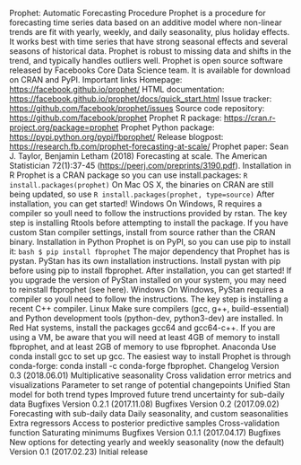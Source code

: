 Prophet: Automatic Forecasting Procedure Prophet is a procedure for forecasting time series data based on an additive model where non-linear trends are fit with yearly, weekly, and daily seasonality, plus holiday effects. It works best with time series that have strong seasonal effects and several seasons of historical data. Prophet is robust to missing data and shifts in the trend, and typically handles outliers well. Prophet is open source software released by Facebooks Core Data Science team. It is available for download on CRAN and PyPI. Important links Homepage: https://facebook.github.io/prophet/ HTML documentation: https://facebook.github.io/prophet/docs/quick_start.html Issue tracker: https://github.com/facebook/prophet/issues Source code repository: https://github.com/facebook/prophet Prophet R package: https://cran.r-project.org/package=prophet Prophet Python package: https://pypi.python.org/pypi/fbprophet/ Release blogpost: https://research.fb.com/prophet-forecasting-at-scale/ Prophet paper: Sean J. Taylor, Benjamin Letham (2018) Forecasting at scale. The American Statistician 72(1):37-45 (https://peerj.com/preprints/3190.pdf). Installation in R Prophet is a CRAN package so you can use install.packages: ``` R install.packages(prophet) ``` On Mac OS X, the binaries on CRAN are still being updated, so use ``` R install.packages(prophet, type=source) ``` After installation, you can get started! Windows On Windows, R requires a compiler so youll need to follow the instructions provided by rstan. The key step is installing Rtools before attempting to install the package. If you have custom Stan compiler settings, install from source rather than the CRAN binary. Installation in Python Prophet is on PyPI, so you can use pip to install it: ``` bash $ pip install fbprophet ``` The major dependency that Prophet has is pystan. PyStan has its own installation instructions. Install pystan with pip before using pip to install fbprophet. After installation, you can get started! If you upgrade the version of PyStan installed on your system, you may need to reinstall fbprophet (see here). Windows On Windows, PyStan requires a compiler so youll need to follow the instructions. The key step is installing a recent C++ compiler. Linux Make sure compilers (gcc, g++, build-essential) and Python development tools (python-dev, python3-dev) are installed. In Red Hat systems, install the packages gcc64 and gcc64-c++. If you are using a VM, be aware that you will need at least 4GB of memory to install fbprophet, and at least 2GB of memory to use fbprophet. Anaconda Use conda install gcc to set up gcc. The easiest way to install Prophet is through conda-forge: conda install -c conda-forge fbprophet. Changelog Version 0.3 (2018.06.01) Multiplicative seasonality Cross validation error metrics and visualizations Parameter to set range of potential changepoints Unified Stan model for both trend types Improved future trend uncertainty for sub-daily data Bugfixes Version 0.2.1 (2017.11.08) Bugfixes Version 0.2 (2017.09.02) Forecasting with sub-daily data Daily seasonality, and custom seasonalities Extra regressors Access to posterior predictive samples Cross-validation function Saturating minimums Bugfixes Version 0.1.1 (2017.04.17) Bugfixes New options for detecting yearly and weekly seasonality (now the default) Version 0.1 (2017.02.23) Initial release